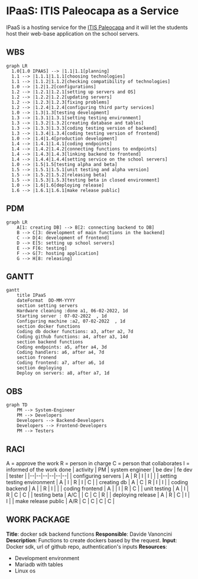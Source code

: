 
# IPaaS: ITIS Paleocapa as a Service

IPaaS is a hosting service for the [ITIS Paleocapa](https://www.itispaleocapa.edu.it/) and it will let the students host their web-base application on the school servers.

## WBS

```mermaid
graph LR
  1.0[1.0 IPAAS] --> |1.1|1.1[planning]
  1.1 --> |1.1.1|1.1.1[choosing technologies]
  1.1 --> |1.1.2|1.1.2[checking compatibility of technologies]
  1.0 --> |1.2|1.2[configurations]
  1.2 --> |1.2.1|1.2.1[setting up servers and OS]
  1.2 --> |1.2.2|1.2.2[updating servers]
  1.2 --> |1.2.3|1.2.3[fixing problems]
  1.2 --> |1.2.4|1.2.4[configuring third party services]
  1.0 --> |1.3|1.3[testing development]
  1.3 --> |1.3.1|1.3.1[setting testing environment]
  1.3 --> |1.3.2|1.3.2[creating database and tables]
  1.3 --> |1.3.3|1.3.3[coding testing version of backend]
  1.3 --> |1.3.4|1.3.4[coding testing version of frontend]
  1.0 --> |1.4|1.4[production development]
  1.4 --> |1.4.1|1.4.1[coding endpoints]
  1.4 --> |1.4.2|1.4.2[connecting functions to endpoints]
  1.4 --> |1.4.3|1.4.3[linking backend to frontend]
  1.4 --> |1.4.4|1.4.4[setting service on the school servers]
  1.0 --> |1.5|1.5[testing alpha and beta]
  1.5 --> |1.5.1|1.5.1[unit testing and alpha version]
  1.5 --> |1.5.2|1.5.2[releasing beta]
  1.5 --> |1.5.3|1.5.3[testing beta in closed environment]
  1.0 --> |1.6|1.6[deploying release]
  1.6 --> |1.6.1|1.6.1[make release public]
```

## PDM

```mermaid
graph LR
	A[1: creating DB] --> B[2: connecting backend to DB]
	B --> C[3: development of main functions in the backend]
	C --> D[4: development of frontend]
	D --> E[5: setting up school servers]
	E --> F[6: testing]
	F --> G[7: hosting application]
	G --> H[8: releasing]
```

## GANTT

```mermaid
gantt
    title IPaaS
    dateFormat  DD-MM-YYYY
    section setting servers
    Hardware cleaning :done a1, 06-02-2022, 1d
    Starting server : 07-02-2022  , 1d
    Configuring machine :a2, 07-02-2022  , 1d
    section docker functions
    Coding db docker functions: a3, after a2, 7d
    Coding github functions: a4, after a3, 14d
    section backend functions
    Coding endpoints: a5, after a4, 3d
    Coding handlers: a6, after a4, 7d
    section fronend
    Coding frontend: a7, after a6, 1d
    section deploying
    Deploy on servers: a8, after a7, 1d
```
## OBS

```mermaid
graph TD
	PM --> System-Engineer
	PM --> Developers
	Developers --> Backend-Developers
	Developers --> Frontend-Developers
	PM --> Testers
```

## RACI
A = approve the work
R = person in charge
C = person that collaborates
I = informed of the work done
| activity | PM | system engineer | be dev | fe dev | tester |
|--|--|--|--|--|--|
| configuring servers | A | R | I | I |  |
| setting testing environment | A | I | R | I | C |
| creating db | A | C | R | I | I |
| coding backend | A |  | R | I |  |
| coding frontend | A |  | I | R | C |
| unit testing | A | I | R | C | C |
| testing beta | A/C |  | C | C | R |
| deploying release | A | R | C | I | I |
| make release public | A/R | C | C | C | C |


## WORK PACKAGE
**Title**: docker sdk backend functions
**Responsible**: Davide Vanoncini
**Description**: Functions to create dockers based by the request.
**Input**: Docker sdk, url of github repo, authentication's inputs
**Resources**: 
- Development environment 
- Mariadb with tables
- Linux os
